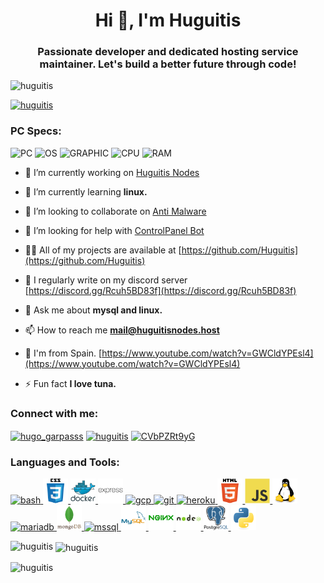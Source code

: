 <h1 align="center">Hi 👋, I'm Huguitis</h1>
<h3 align="center">Passionate developer and dedicated hosting service maintainer. Let's build a better future through code!</h3>

<p align="left"> <img src="https://komarev.com/ghpvc/?username=huguitis&label=Profile%20views&color=0e75b6&style=flat" alt="huguitis" /> </p>

<p align="left"> <a href="https://github.com/ryo-ma/github-profile-trophy"><img src="https://github-profile-trophy.vercel.app/?username=huguitis" alt="huguitis" /></a> </p>

<h3 align="left">PC Specs:</h3> <img alt="PC" src="https://img.shields.io/badge/HP%20Workstation%20Z4%20G4-grey?logo=hp&logoColor=blue" />
<img alt="OS" src="https://img.shields.io/badge/Windows%2011%20Pro-grey?logo=windows&logoColor=blue" />
<img alt="GRAPHIC" src="https://img.shields.io/badge/Nvidia%20Quadro%20RTX%206000%2024GB-grey?logo=nvidia&logoColor=green" />
<img alt="CPU" src="https://img.shields.io/badge/x2%20Intel(R)%20Xeon(R)%20Gold%206254%20CPU%20%40%203.10GHz-grey?logo=intel&logoColor=blue" />
<img alt="RAM" src="https://img.shields.io/badge/384GB%20RAM%20DDR4%202933%20MT%2Fs-grey?logo=amazonec2&logoColor=orange" />


- 🔭 I’m currently working on [Huguitis Nodes](https://huguitisnodes.host/)

- 🌱 I’m currently learning **linux.**

- 👯 I’m looking to collaborate on [Anti Malware](https://antimalware.ga)

- 🤝 I’m looking for help with [ControlPanel Bot](https://github.com/Huguitis/ControlPanel.gg-Bot)

- 👨‍💻 All of my projects are available at [https://github.com/Huguitis](https://github.com/Huguitis)

- 📝 I regularly write on my discord server [https://discord.gg/Rcuh5BD83f](https://discord.gg/Rcuh5BD83f)

- 💬 Ask me about **mysql and linux.**

- 📫 How to reach me **mail@huguitisnodes.host**

- 📄 I'm from Spain. [https://www.youtube.com/watch?v=GWCldYPEsl4](https://www.youtube.com/watch?v=GWCldYPEsl4)

- ⚡ Fun fact **I love tuna.**

<h3 align="left">Connect with me:</h3>
<p align="left">
<a href="https://instagram.com/hugo_garpasss" target="blank"><img align="center" src="https://raw.githubusercontent.com/rahuldkjain/github-profile-readme-generator/master/src/images/icons/Social/instagram.svg" alt="hugo_garpasss" height="30" width="40" /></a>
<a href="https://www.youtube.com/c/huguitis" target="blank"><img align="center" src="https://raw.githubusercontent.com/rahuldkjain/github-profile-readme-generator/master/src/images/icons/Social/youtube.svg" alt="huguitis" height="30" width="40" /></a>
<a href="https://discord.gg/CVbPZRt9yG" target="blank"><img align="center" src="https://raw.githubusercontent.com/rahuldkjain/github-profile-readme-generator/master/src/images/icons/Social/discord.svg" alt="CVbPZRt9yG" height="30" width="40" /></a>
</p>

<h3 align="left">Languages and Tools:</h3>
<p align="left"> <a href="https://www.gnu.org/software/bash/" target="_blank" rel="noreferrer"> <img src="https://www.vectorlogo.zone/logos/gnu_bash/gnu_bash-icon.svg" alt="bash" width="40" height="40"/> </a> <a href="https://www.w3schools.com/css/" target="_blank" rel="noreferrer"> <img src="https://raw.githubusercontent.com/devicons/devicon/master/icons/css3/css3-original-wordmark.svg" alt="css3" width="40" height="40"/> </a> <a href="https://www.docker.com/" target="_blank" rel="noreferrer"> <img src="https://raw.githubusercontent.com/devicons/devicon/master/icons/docker/docker-original-wordmark.svg" alt="docker" width="40" height="40"/> </a> <a href="https://expressjs.com" target="_blank" rel="noreferrer"> <img src="https://raw.githubusercontent.com/devicons/devicon/master/icons/express/express-original-wordmark.svg" alt="express" width="40" height="40"/> </a> <a href="https://cloud.google.com" target="_blank" rel="noreferrer"> <img src="https://www.vectorlogo.zone/logos/google_cloud/google_cloud-icon.svg" alt="gcp" width="40" height="40"/> </a> <a href="https://git-scm.com/" target="_blank" rel="noreferrer"> <img src="https://www.vectorlogo.zone/logos/git-scm/git-scm-icon.svg" alt="git" width="40" height="40"/> </a> <a href="https://heroku.com" target="_blank" rel="noreferrer"> <img src="https://www.vectorlogo.zone/logos/heroku/heroku-icon.svg" alt="heroku" width="40" height="40"/> </a> <a href="https://www.w3.org/html/" target="_blank" rel="noreferrer"> <img src="https://raw.githubusercontent.com/devicons/devicon/master/icons/html5/html5-original-wordmark.svg" alt="html5" width="40" height="40"/> </a> <a href="https://developer.mozilla.org/en-US/docs/Web/JavaScript" target="_blank" rel="noreferrer"> <img src="https://raw.githubusercontent.com/devicons/devicon/master/icons/javascript/javascript-original.svg" alt="javascript" width="40" height="40"/> </a> <a href="https://www.linux.org/" target="_blank" rel="noreferrer"> <img src="https://raw.githubusercontent.com/devicons/devicon/master/icons/linux/linux-original.svg" alt="linux" width="40" height="40"/> </a> <a href="https://mariadb.org/" target="_blank" rel="noreferrer"> <img src="https://www.vectorlogo.zone/logos/mariadb/mariadb-icon.svg" alt="mariadb" width="40" height="40"/> </a> <a href="https://www.mongodb.com/" target="_blank" rel="noreferrer"> <img src="https://raw.githubusercontent.com/devicons/devicon/master/icons/mongodb/mongodb-original-wordmark.svg" alt="mongodb" width="40" height="40"/> </a> <a href="https://www.microsoft.com/en-us/sql-server" target="_blank" rel="noreferrer"> <img src="https://www.svgrepo.com/show/303229/microsoft-sql-server-logo.svg" alt="mssql" width="40" height="40"/> </a> <a href="https://www.mysql.com/" target="_blank" rel="noreferrer"> <img src="https://raw.githubusercontent.com/devicons/devicon/master/icons/mysql/mysql-original-wordmark.svg" alt="mysql" width="40" height="40"/> </a> <a href="https://www.nginx.com" target="_blank" rel="noreferrer"> <img src="https://raw.githubusercontent.com/devicons/devicon/master/icons/nginx/nginx-original.svg" alt="nginx" width="40" height="40"/> </a> <a href="https://nodejs.org" target="_blank" rel="noreferrer"> <img src="https://raw.githubusercontent.com/devicons/devicon/master/icons/nodejs/nodejs-original-wordmark.svg" alt="nodejs" width="40" height="40"/> </a> <a href="https://www.postgresql.org" target="_blank" rel="noreferrer"> <img src="https://raw.githubusercontent.com/devicons/devicon/master/icons/postgresql/postgresql-original-wordmark.svg" alt="postgresql" width="40" height="40"/> </a> <a href="https://www.python.org" target="_blank" rel="noreferrer"> <img src="https://raw.githubusercontent.com/devicons/devicon/master/icons/python/python-original.svg" alt="python" width="40" height="40"/> </a> </p>

<p><img align="left" src="https://github-readme-stats.vercel.app/api/top-langs?username=huguitis&show_icons=true&locale=en&layout=compact" alt="huguitis" /></p>

<p>&nbsp;<img align="center" src="https://github-readme-stats.vercel.app/api?username=huguitis&show_icons=true&locale=en" alt="huguitis" /></p>

<p><img align="center" src="https://github-readme-streak-stats.herokuapp.com/?user=huguitis&" alt="huguitis" /></p>
